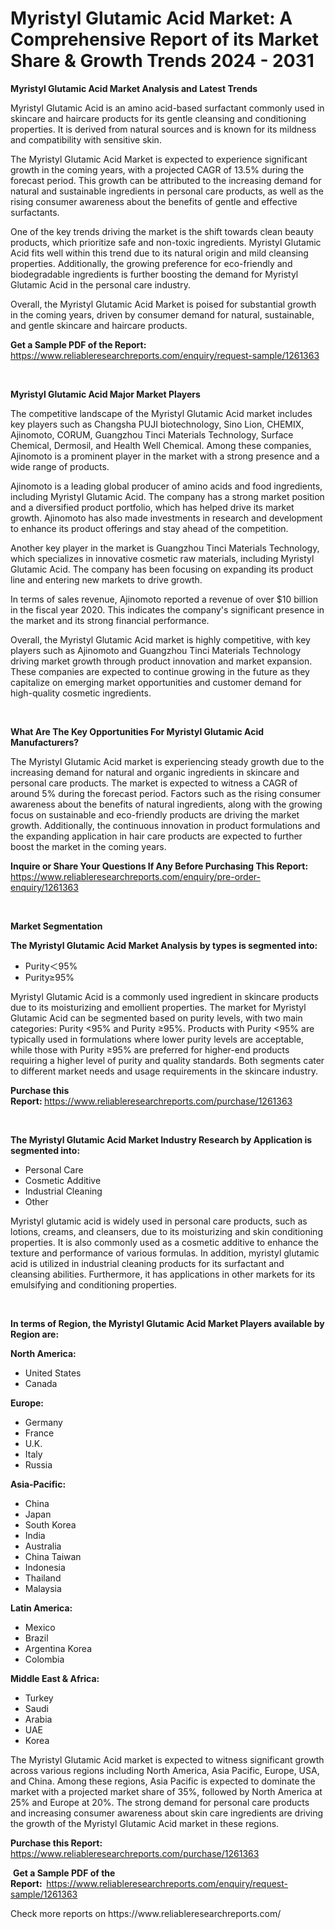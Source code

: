 <p><h1>Myristyl Glutamic Acid Market: A Comprehensive Report of its Market Share & Growth Trends 2024 - 2031</h1></p><p><strong>Myristyl Glutamic Acid Market Analysis and Latest Trends</strong></p>
<p><p>Myristyl Glutamic Acid is an amino acid-based surfactant commonly used in skincare and haircare products for its gentle cleansing and conditioning properties. It is derived from natural sources and is known for its mildness and compatibility with sensitive skin.</p><p>The Myristyl Glutamic Acid Market is expected to experience significant growth in the coming years, with a projected CAGR of 13.5% during the forecast period. This growth can be attributed to the increasing demand for natural and sustainable ingredients in personal care products, as well as the rising consumer awareness about the benefits of gentle and effective surfactants.</p><p>One of the key trends driving the market is the shift towards clean beauty products, which prioritize safe and non-toxic ingredients. Myristyl Glutamic Acid fits well within this trend due to its natural origin and mild cleansing properties. Additionally, the growing preference for eco-friendly and biodegradable ingredients is further boosting the demand for Myristyl Glutamic Acid in the personal care industry.</p><p>Overall, the Myristyl Glutamic Acid Market is poised for substantial growth in the coming years, driven by consumer demand for natural, sustainable, and gentle skincare and haircare products.</p></p>
<p><strong>Get a Sample PDF of the Report:&nbsp;</strong> <a href="https://www.reliableresearchreports.com/enquiry/request-sample/1261363">https://www.reliableresearchreports.com/enquiry/request-sample/1261363</a></p>
<p>&nbsp;</p>
<p><strong>Myristyl Glutamic Acid Major Market Players</strong></p>
<p><p>The competitive landscape of the Myristyl Glutamic Acid market includes key players such as Changsha PUJI biotechnology, Sino Lion, CHEMIX, Ajinomoto, CORUM, Guangzhou Tinci Materials Technology, Surface Chemical, Dermosil, and Health Well Chemical. Among these companies, Ajinomoto is a prominent player in the market with a strong presence and a wide range of products.</p><p>Ajinomoto is a leading global producer of amino acids and food ingredients, including Myristyl Glutamic Acid. The company has a strong market position and a diversified product portfolio, which has helped drive its market growth. Ajinomoto has also made investments in research and development to enhance its product offerings and stay ahead of the competition.</p><p>Another key player in the market is Guangzhou Tinci Materials Technology, which specializes in innovative cosmetic raw materials, including Myristyl Glutamic Acid. The company has been focusing on expanding its product line and entering new markets to drive growth.</p><p>In terms of sales revenue, Ajinomoto reported a revenue of over $10 billion in the fiscal year 2020. This indicates the company's significant presence in the market and its strong financial performance.</p><p>Overall, the Myristyl Glutamic Acid market is highly competitive, with key players such as Ajinomoto and Guangzhou Tinci Materials Technology driving market growth through product innovation and market expansion. These companies are expected to continue growing in the future as they capitalize on emerging market opportunities and customer demand for high-quality cosmetic ingredients.</p></p>
<p>&nbsp;</p>
<p><strong>What Are The Key Opportunities For Myristyl Glutamic Acid Manufacturers?</strong></p>
<p><p>The Myristyl Glutamic Acid market is experiencing steady growth due to the increasing demand for natural and organic ingredients in skincare and personal care products. The market is expected to witness a CAGR of around 5% during the forecast period. Factors such as the rising consumer awareness about the benefits of natural ingredients, along with the growing focus on sustainable and eco-friendly products are driving the market growth. Additionally, the continuous innovation in product formulations and the expanding application in hair care products are expected to further boost the market in the coming years.</p></p>
<p><strong>Inquire or Share Your Questions If Any Before Purchasing This Report:</strong> <a href="https://www.reliableresearchreports.com/enquiry/pre-order-enquiry/1261363">https://www.reliableresearchreports.com/enquiry/pre-order-enquiry/1261363</a></p>
<p>&nbsp;</p>
<p><strong>Market Segmentation</strong></p>
<p><strong>The Myristyl Glutamic Acid Market Analysis by types is segmented into:</strong></p>
<p><ul><li>Purity＜95%</li><li>Purity≥95%</li></ul></p>
<p><p>Myristyl Glutamic Acid is a commonly used ingredient in skincare products due to its moisturizing and emollient properties. The market for Myristyl Glutamic Acid can be segmented based on purity levels, with two main categories: Purity <95% and Purity ≥95%. Products with Purity <95% are typically used in formulations where lower purity levels are acceptable, while those with Purity ≥95% are preferred for higher-end products requiring a higher level of purity and quality standards. Both segments cater to different market needs and usage requirements in the skincare industry.</p></p>
<p><strong>Purchase this Report:&nbsp;</strong><a href="https://www.reliableresearchreports.com/purchase/1261363">https://www.reliableresearchreports.com/purchase/1261363</a></p>
<p>&nbsp;</p>
<p><strong>The Myristyl Glutamic Acid Market Industry Research by Application is segmented into:</strong></p>
<p><ul><li>Personal Care</li><li>Cosmetic Additive</li><li>Industrial Cleaning</li><li>Other</li></ul></p>
<p><p>Myristyl glutamic acid is widely used in personal care products, such as lotions, creams, and cleansers, due to its moisturizing and skin conditioning properties. It is also commonly used as a cosmetic additive to enhance the texture and performance of various formulas. In addition, myristyl glutamic acid is utilized in industrial cleaning products for its surfactant and cleansing abilities. Furthermore, it has applications in other markets for its emulsifying and conditioning properties.</p></p>
<p>&nbsp;</p>
<p><strong>In terms of Region, the Myristyl Glutamic Acid Market Players available by Region are:</strong></p>
<p>
    <p> <strong> North America: </strong>
        <ul>
            <li>United States</li>
            <li>Canada</li>
        </ul>
        </p> 
    <p> <strong> Europe: </strong>
        <ul>
            <li>Germany</li>
            <li>France</li>
            <li>U.K.</li>
            <li>Italy</li>
            <li>Russia</li>
        </ul>
        </p> 
    <p> <strong> Asia-Pacific: </strong>
        <ul>
            <li>China</li>
            <li>Japan</li>
            <li>South Korea</li>
            <li>India</li>
            <li>Australia</li>
            <li>China Taiwan</li>
            <li>Indonesia</li>
            <li>Thailand</li>
            <li>Malaysia</li>
        </ul>
        </p> 
    <p> <strong> Latin America: </strong>
        <ul>
            <li>Mexico</li>
            <li>Brazil</li>
            <li>Argentina Korea</li>
            <li>Colombia</li>
        </ul>
        </p> 
    <p> <strong> Middle East & Africa: </strong>
        <ul>
            <li>Turkey</li>
            <li>Saudi</li>
            <li>Arabia</li>
            <li>UAE</li>
            <li>Korea</li>
        </ul>
    </p>
    </p>
<p><p>The Myristyl Glutamic Acid market is expected to witness significant growth across various regions including North America, Asia Pacific, Europe, USA, and China. Among these regions, Asia Pacific is expected to dominate the market with a projected market share of 35%, followed by North America at 25% and Europe at 20%. The strong demand for personal care products and increasing consumer awareness about skin care ingredients are driving the growth of the Myristyl Glutamic Acid market in these regions.</p></p>
<p><strong>Purchase this Report: </strong><a href="https://www.reliableresearchreports.com/purchase/1261363">https://www.reliableresearchreports.com/purchase/1261363</a></p>
<p>&nbsp;<strong>Get a Sample PDF of the Report:&nbsp;&nbsp;</strong><a href="https://www.reliableresearchreports.com/enquiry/request-sample/1261363">https://www.reliableresearchreports.com/enquiry/request-sample/1261363</a></p>
<p><strong></strong></p>
<p>Check more reports on https://www.reliableresearchreports.com/</p>